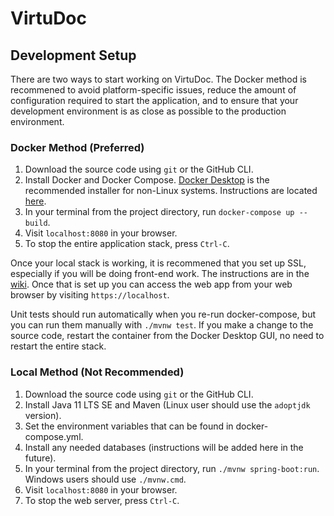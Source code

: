 # VirtuDoc
## Development Setup
There are two ways to start working on VirtuDoc. The Docker method is recommened to avoid platform-specific issues, reduce the amount of configuration required to start the application, and to ensure that your development environment is as close as possible to the production environment.
### Docker Method (Preferred)
1. Download the source code using `git` or the GitHub CLI.
2. Install Docker and Docker Compose. [Docker Desktop](https://www.docker.com/products/docker-desktop) is the recommended installer for non-Linux systems. Instructions are located [here](https://github.com/CS4850Group5A/VirtuDoc/wiki/Installing-Docker-and-Docker-Compose).
3. In your terminal from the project directory, run `docker-compose up --build`.
4. Visit `localhost:8080` in your browser.
5. To stop the entire application stack, press `Ctrl-C`.

Once your local stack is working, it is recommened that you set up SSL, especially if you will be doing front-end work. The instructions are in the [wiki](https://github.com/CS4850Group5A/VirtuDoc/wiki/Setting-up-SSL). Once that is set up you can access the web app from your web browser by visiting `https://localhost`.

Unit tests should run automatically when you re-run docker-compose, but you can run them manually with `./mvnw test`. If you make a change to the source code, restart the container from the Docker Desktop GUI, no need to restart the entire stack.

### Local Method (Not Recommended)
1. Download the source code using `git` or the GitHub CLI.
2. Install Java 11 LTS SE and Maven (Linux user should use the `adoptjdk` version).
3. Set the environment variables that can be found in docker-compose.yml.
4. Install any needed databases (instructions will be added here in the future).
5. In your terminal from the project directory, run `./mvnw spring-boot:run`. Windows users should use `./mvnw.cmd`.
6. Visit `localhost:8080` in your browser.
7. To stop the web server, press `Ctrl-C`.